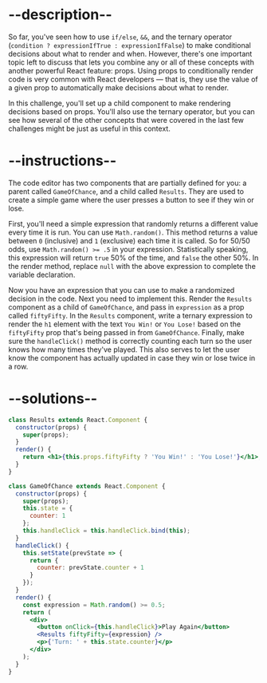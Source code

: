 # --description--

So far, you've seen how to use `if/else`, `&&`, and the ternary operator (`condition ? expressionIfTrue : expressionIfFalse`) to make conditional decisions about what to render and when. However, there's one important topic left to discuss that lets you combine any or all of these concepts with another powerful React feature: props. Using props to conditionally render code is very common with React developers — that is, they use the value of a given prop to automatically make decisions about what to render.

In this challenge, you'll set up a child component to make rendering decisions based on props. You'll also use the ternary operator, but you can see how several of the other concepts that were covered in the last few challenges might be just as useful in this context.

# --instructions--

The code editor has two components that are partially defined for you: a parent called `GameOfChance`, and a child called `Results`. They are used to create a simple game where the user presses a button to see if they win or lose.

First, you'll need a simple expression that randomly returns a different value every time it is run. You can use `Math.random()`. This method returns a value between `0` (inclusive) and `1` (exclusive) each time it is called. So for 50/50 odds, use `Math.random() >= .5` in your expression. Statistically speaking, this expression will return `true` 50% of the time, and `false` the other 50%. In the render method, replace `null` with the above expression to complete the variable declaration.

Now you have an expression that you can use to make a randomized decision in the code. Next you need to implement this. Render the `Results` component as a child of `GameOfChance`, and pass in `expression` as a prop called `fiftyFifty`. In the `Results` component, write a ternary expression to render the `h1` element with the text `You Win!` or `You Lose!` based on the `fiftyFifty` prop that's being passed in from `GameOfChance`. Finally, make sure the `handleClick()` method is correctly counting each turn so the user knows how many times they've played. This also serves to let the user know the component has actually updated in case they win or lose twice in a row.

# --solutions--

```jsx
class Results extends React.Component {
  constructor(props) {
    super(props);
  }
  render() {
    return <h1>{this.props.fiftyFifty ? 'You Win!' : 'You Lose!'}</h1>;
  }
}

class GameOfChance extends React.Component {
  constructor(props) {
    super(props);
    this.state = {
      counter: 1
    };
    this.handleClick = this.handleClick.bind(this);
  }
  handleClick() {
    this.setState(prevState => {
      return {
        counter: prevState.counter + 1
      }
    });
  }
  render() {
    const expression = Math.random() >= 0.5;
    return (
      <div>
        <button onClick={this.handleClick}>Play Again</button>
        <Results fiftyFifty={expression} />
        <p>{'Turn: ' + this.state.counter}</p>
      </div>
    );
  }
}
```

